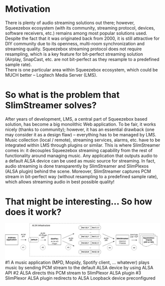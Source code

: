 # Motivation
There is plenty of audio streaming solutions out there; however, Squeezebox ecosystem (with its community, streaming protocol, devices, software receivers, etc.) remains among most popular solutions used. Despite the fact that it was originated back from 2000, it is still attractive for DIY community due to its openness, multi-room synchronization and streaming quality. Squeezebox streaming protocol does not require resampling, which is a key feature for bit-perfect streaming solution (Airplay, SnapCast, etc. are not bit-perfect as they resample to a predefined sample rate).  
There is one particular area within Squeezebox ecosystem, which could be MUCH better – Logitech Media Server (LMS).

# So what is the problem that SlimStreamer solves?
After years of development, LMS, a central part of Squeezebox based solution, has become a big monolithic Web application.
To be fair, it works nicely (thanks to community); however, it has an essential drawback (one may consider it as a design flaw) – everything has to be managed by LMS. Music collection (local / remote), streaming services, alarms, etc. have to be integrated within LMS through plugins or similar.
This is where SlimStreamer comes in: it decouples Squeezebox streaming capability from the rest of functionality around managing music. Any application that outputs audio to a default ALSA device can be used as music source for streaming. In fact, audio streaming is done transparently by SlimStreamer and SlimPlexos (ALSA plugin) behind the scene.
Moreover, SlimStreamer captures PCM stream in bit-perfect way (without resampling to a predefined sample rate), which allows streaming audio in best possible quality!

# That might be interesting… So how does it work?
![Diagram](flow.jpg)
#1 A music application (MPD, Mopidy, Spotify client, … whatever) plays music by sending PCM stream to the default ALSA device by using ALSA API
#2 ALSA directs this PCM stream to SlimPlexor ALSA plugin
#3 SlimPlexor ALSA plugin redirects to ALSA Loopback device preconfigured
